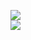 [![](https://img.shields.io/badge/Made%20With-Github%20Spray-lightgrey.svg?style=for-the-badge&logo=github)](https://github.com/Annihil/github-spray#26711)  
[![](https://i.imgur.com/2DrTn0Z.gif)](https://github.com/Annihil/github-spray)